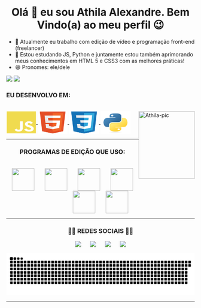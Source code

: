 <h1 align="center">Olá 👋 eu sou Athila Alexandre. Bem Vindo(a) ao meu perfil 😉</h1>

- 🔭 Atualmente eu trabalho com edição de vídeo e programação front-end (freelancer)
- 🌱 Estou estudando JS, Python e juntamente estou também aprimorando meus conhecimentos em HTML 5 e CSS3 com as melhores práticas!
- 😄 Pronomes: ele/dele

<div>
<img height="180em" src="https://github-readme-stats.vercel.app/api?username=AthilaAlexandre&show_icons=true&theme=merko">
<img height="140em" src="https://github-readme-stats.vercel.app/api/top-langs/?username=AthilaAlexandre&layout=compact&show_icons=true&theme=merko">
</div>

<h3>EU DESENVOLVO EM: </h3>
<div style="display: inline_block"><br>
  <a href="https://www.javascript.com"><img align="center" alt="Js" height="60" width="80" src="https://raw.githubusercontent.com/devicons/devicon/master/icons/javascript/javascript-plain.svg"> </a>
  <a href="https://developer.mozilla.org/pt-BR/docs/Web/HTML"><img align="center" alt="HTML" height="60" width="80" src="https://raw.githubusercontent.com/devicons/devicon/master/icons/html5/html5-original.svg"> </a>
  <a href="https://www.w3schools.com/css/"><img align="center" alt="CSS" height="60" width="80" src="https://raw.githubusercontent.com/devicons/devicon/master/icons/css3/css3-original.svg"> </a>
  <a href="https://www.python.org"><img align="center" alt="Python" height="60" width="80" src="https://raw.githubusercontent.com/devicons/devicon/master/icons/python/python-original.svg"> </a>
  <a href="https://github.com/AthilaAlexandre"><img align="right" height="180" width="150" border-radius="50%" src="https://i.imgur.com/TKmRDKd.png" title="Athila-pic"></a>
</div>
<hr>
<h3 align="center">PROGRAMAS DE EDIÇÃO QUE USO: </h3>
<div style="display: inline_block" align="center"><br>
  <img hspace="12" align="center" height="60" width="60" src="https://i.imgur.com/cSwFg0e.png">
  <img hspace="12" align="center" height="60" width="60" src="https://i.imgur.com/PLHkK2m.png">
  <img hspace="12" align="center" height="60" width="60" src="https://i.imgur.com/iSzv5sv.png">
  <img hspace="12" align="center" height="60" width="60" src="https://i.imgur.com/4NB6yD6.png">
  <img hspace="12" align="center" height="60" width="60" src="https://i.imgur.com/yF9ZLgj.png">
  <img hspace="12" align="center" height="60" width="60" src="https://i.imgur.com/O207Av6.png">
</div>
<hr>

<h3 align="center"> 🐱‍🏍 REDES SOCIAIS 🐱‍🏍 </h3>
<div align="center">
<a href="https://www.facebook.com/athila.alexandre" target"_blank"><img hspace="10px" src="https://img.shields.io/badge/Facebook-1877F2?style=for-the-badge&logo=facebook&logoColor=white" target"_blank"></a>
<a href="https://www.instagram.com/athila_alexandre_/" target"_blank"><img hspace="10px" src="https://img.shields.io/badge/Instagram-E4405F?style=for-the-badge&logo=instagram&logoColor=white" target"_blank"></a>
<a href="https://www.linkedin.com/in/athila-alexandre-05190b92/" target"_blank"><img hspace="10px" src="https://img.shields.io/badge/LinkedIn-0077B5?style=for-the-badge&logo=linkedin&logoColor=white" target"_blank"></a>
<a href="https://twitter.com/AthilAlexandre" target"_blank"><img hspace="10px" src="https://img.shields.io/badge/Twitter-1DA1F2?style=for-the-badge&logo=twitter&logoColor=white" target"_blank"></a>
</div>

![Snake animation](https://github.com/AthilaAlexandre/AthilaAlexandre/blob/output/github-contribution-grid-snake.svg)

<hr>
